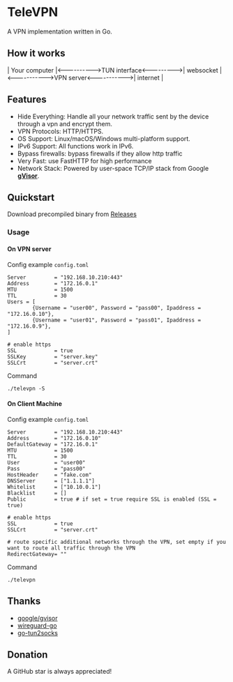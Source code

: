 # ﻿TeleVPN
A VPN implementation written in Go.

## How it works
| Your computer |<---------->TUN interface<--------->| websocket  |<----------->VPN server<----------->|  internet  |

## Features

- Hide Everything: Handle all your network traffic sent by the device through a vpn and encrypt them.
- VPN Protocols: HTTP/HTTPS.
- OS Support: Linux/macOS/Windows multi-platform support.
- IPv6 Support: All functions work in IPv6.
- Bypass firewalls: bypass firewalls if they allow http traffic
- Very Fast: use FastHTTP for high performance
- Network Stack: Powered by user-space TCP/IP stack from Google **[gVisor](https://github.com/google/gvisor)**.

## Quickstart
Download precompiled binary from [Releases](https://github.com/namcuongq/televpn/releases)

### Usage
#### On VPN server
Config example `config.toml`
```
Server         = "192.168.10.210:443"
Address        = "172.16.0.1"
MTU            = 1500
TTL            = 30
Users = [
        {Username = "user00", Password = "pass00", Ipaddress = "172.16.0.10"},
        {Username = "user01", Password = "pass01", Ipaddress = "172.16.0.9"},
]

# enable https
SSL            = true
SSLKey         = "server.key"
SSLCrt         = "server.crt"
```
Command
```
./televpn -S
```

#### On Client Machine 
Config example `config.toml`
```
Server         = "192.168.10.210:443"
Address        = "172.16.0.10"
DefaultGateway = "172.16.0.1"
MTU            = 1500
TTL            = 30
User           = "user00"
Pass           = "pass00"
HostHeader     = "fake.com"
DNSServer      = ["1.1.1.1"]
Whitelist 	   = ["10.10.0.1"]
Blacklist 	   = []
Public         = true # if set = true require SSL is enabled (SSL = true)

# enable https
SSL            = true
SSLCrt         = "server.crt"

# route specific additional networks through the VPN, set empty if you want to route all traffic through the VPN
RedirectGateway= ""
```
Command
```
./televpn
```

## Thanks

- [google/gvisor](https://github.com/google/gvisor)
- [wireguard-go](https://git.zx2c4.com/wireguard-go)
- [go-tun2socks](https://github.com/eycorsican/go-tun2socks)

## Donation

A GitHub star is always appreciated!
